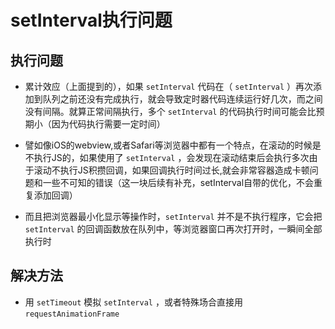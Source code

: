 # setInterval执行问题

## 执行问题

*   累计效应（上面提到的），如果 `setInterval` 代码在（ `setInterval` ）再次添加到队列之前还没有完成执行，就会导致定时器代码连续运行好几次，而之间没有间隔。就算正常间隔执行，多个 `setInterval` 的代码执行时间可能会比预期小（因为代码执行需要一定时间）

*   譬如像iOS的webview,或者Safari等浏览器中都有一个特点，在滚动的时候是不执行JS的，如果使用了 `setInterval` ，会发现在滚动结束后会执行多次由于滚动不执行JS积攒回调，如果回调执行时间过长,就会非常容器造成卡顿问题和一些不可知的错误（这一块后续有补充，setInterval自带的优化，不会重复添加回调）

*   而且把浏览器最小化显示等操作时，`setInterval` 并不是不执行程序，它会把 `setInterval` 的回调函数放在队列中，等浏览器窗口再次打开时，一瞬间全部执行时

## 解决方法

*   用 `setTimeout` 模拟 `setInterval` ，或者特殊场合直接用 `requestAnimationFrame`

